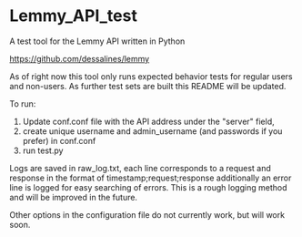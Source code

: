 # Lemmy_API_test
A test tool for the Lemmy API written in Python

https://github.com/dessalines/lemmy

As of right now this tool only runs expected behavior tests for regular users and non-users. As further test sets are built this README will be updated.

To run:

1. Update conf.conf file with the API address under the "server" field,
2. create unique username and admin_username (and passwords if you prefer) in conf.conf
3. run test.py

Logs are saved in raw_log.txt, each line corresponds to a request and response in the format of timestamp;request;response additionally an error line is logged for easy searching of errors. This is a rough logging method and will be improved in the future.

Other options in the configuration file do not currently work, but will work soon.

